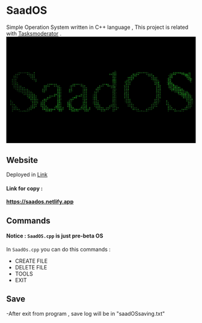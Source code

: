 # SaadOS
Simple Operation System written in C++ language , This project is related with [Tasksmoderator](https://github.com/Saad711T/Tasksmoderator) .
![SaadOS](SaadOS.png)

## Website
Deployed in [Link](https://saados.netlify.app)
#### Link for copy :
**https://saados.netlify.app**

## Commands
#### Notice : `SaadOS.cpp` is just pre-beta OS
In `SaadOs.cpp` you can do this commands :

- CREATE FILE
- DELETE FILE
- TOOLS
- EXIT


## Save
-After exit from program , save log will be in "saadOSsaving.txt"
